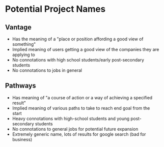 # Potential Project Names

## Vantage
   - Has the meaning of a "place or position affording a good view of something"
   - Implied meaning of users getting a good view of the companies they are applying to
   - No connotations with high school students/early post-secondary students
   - No connotations to jobs in general

## Pathways
   - Has meaning of "a course of action or a way of achieving a specified result"
   - Implied meaning of various paths to take to reach end goal from the start
   - Heavy connotations with high-school students and young post-secondary students
   - No connotations to general jobs for potential future expansion
   - Extremely generic name, lots of results for google search (bad for business)

